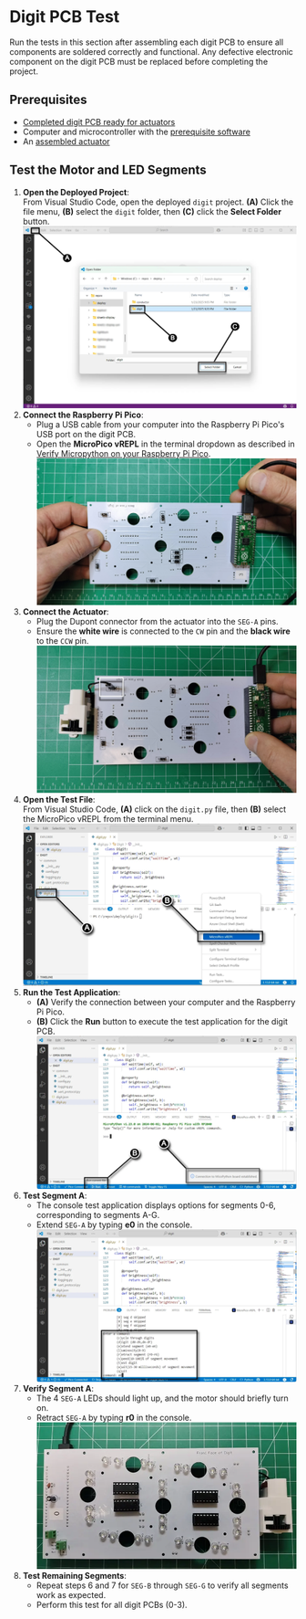 # Digit PCB Test

Run the tests in this section after assembling each digit PCB to ensure all components are soldered correctly and functional. Any defective electronic component on the digit PCB must be replaced before completing the project.

## Prerequisites

- [Completed digit PCB ready for actuators](./digitpcbassembly.md)
- Computer and microcontroller with the [prerequisite software](../prerequisitesoftware.md)
- An [assembled actuator](actuatorassembly.md)

## Test the Motor and LED Segments

1. **Open the Deployed Project**:  
  From Visual Studio Code, open the deployed `digit` project.
     **(A)** Click the file menu, **(B)** select the `digit` folder, then **(C)** click the **Select Folder** button.  
![testpcbactuator-prerequisite](../img/digitpcbtest/prerequisite.webp)
1. **Connect the Raspberry Pi Pico**:  
      - Plug a USB cable from your computer into the Raspberry Pi Pico's USB port on the digit PCB.  
      - Open the **MicroPico vREPL** in the terminal dropdown as described in [Verify Micropython on your Raspberry Pi Pico](../prerequisitesoftware.md/#verify_micropython_on_your_raspberry_pi_pico).  
![digitpcbtest-1](../img/digitpcbtest/digitpcbtest-2.webp)
1. **Connect the Actuator**:  
      - Plug the Dupont connector from the actuator into the `SEG-A` pins.  
      - Ensure the **white wire** is connected to the `CW` pin and the **black wire** to the `CCW` pin.  
![digitpcbtest-2](../img/digitpcbtest/digitpcbtest-3.webp)
1. **Open the Test File**:  
  From Visual Studio Code, **(A)** click on the `digit.py` file, then **(B)** select the MicroPico vREPL from the terminal menu.  
![digitpcbtest-3](../img/digitpcbtest/digitpcbtest-4.webp)
1. **Run the Test Application**:  
      - **(A)** Verify the connection between your computer and the Raspberry Pi Pico.  
      - **(B)** Click the **Run** button to execute the test application for the digit PCB.  
![digitpcbtest-4](../img/digitpcbtest/digitpcbtest-5.webp)
1. **Test Segment A**:  
      - The console test application displays options for segments 0-6, corresponding to segments A-G.  
      - Extend `SEG-A` by typing **e0** in the console.  
![digitpcbtest-6](../img/digitpcbtest/digitpcbtest-6.webp)
1. **Verify Segment A**:  
      - The 4 `SEG-A` LEDs should light up, and the motor should briefly turn on.  
      - Retract `SEG-A` by typing **r0** in the console.  
![digitpcbtest-7](../img/digitpcbtest/digitpcbtest-7.webp)
1. **Test Remaining Segments**:  
      - Repeat steps 6 and 7 for `SEG-B` through `SEG-G` to verify all segments work as expected.  
      - Perform this test for all digit PCBs (0-3).
